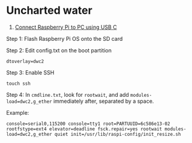 # Uncharted water

1. [Connect Raspberry Pi to PC using USB C](https://howchoo.com/pi/raspberry-pi-gadget-mode)

Step 1: Flash Raspberry Pi OS onto the SD card

Step 2: Edit config.txt on the boot partition

```
dtoverlay=dwc2
```

Step 3: Enable SSH

```
touch ssh
```

Step 4: In `cmdline.txt`, look for `rootwait`, and add `modules-load=dwc2,g_ether` immediately after, separated by a space.

Example:

```
console=serial0,115200 console=tty1 root=PARTUUID=6c586e13-02 rootfstype=ext4 elevator=deadline fsck.repair=yes rootwait modules-load=dwc2,g_ether quiet init=/usr/lib/raspi-config/init_resize.sh
```
